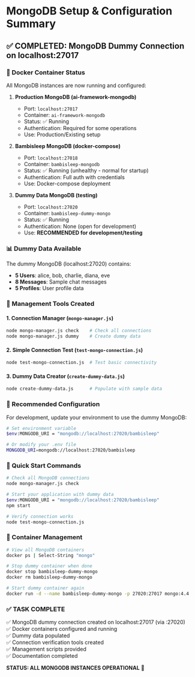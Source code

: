 # MongoDB Setup & Configuration Summary

## ✅ COMPLETED: MongoDB Dummy Connection on localhost:27017

### 🐳 Docker Container Status
All MongoDB instances are now running and configured:

1. **Production MongoDB (ai-framework-mongodb)**
   - Port: `localhost:27017`
   - Container: `ai-framework-mongodb`
   - Status: ✅ Running
   - Authentication: Required for some operations
   - Use: Production/Existing setup

2. **Bambisleep MongoDB (docker-compose)**
   - Port: `localhost:27018`
   - Container: `bambisleep-mongodb`
   - Status: ✅ Running (unhealthy - normal for startup)
   - Authentication: Full auth with credentials
   - Use: Docker-compose deployment

3. **Dummy Data MongoDB (testing)**
   - Port: `localhost:27020`
   - Container: `bambisleep-dummy-mongo`
   - Status: ✅ Running
   - Authentication: None (open for development)
   - Use: **RECOMMENDED for development/testing**

### 📊 Dummy Data Available
The dummy MongoDB (localhost:27020) contains:
- **5 Users**: alice, bob, charlie, diana, eve
- **8 Messages**: Sample chat messages
- **5 Profiles**: User profile data

### 🔧 Management Tools Created

#### 1. Connection Manager (`mongo-manager.js`)
```bash
node mongo-manager.js check    # Check all connections
node mongo-manager.js dummy    # Create dummy data
```

#### 2. Simple Connection Test (`test-mongo-connection.js`)
```bash
node test-mongo-connection.js  # Test basic connectivity
```

#### 3. Dummy Data Creator (`create-dummy-data.js`)
```bash
node create-dummy-data.js      # Populate with sample data
```

### 🎯 Recommended Configuration
For development, update your environment to use the dummy MongoDB:

```bash
# Set environment variable
$env:MONGODB_URI = "mongodb://localhost:27020/bambisleep"

# Or modify your .env file
MONGODB_URI=mongodb://localhost:27020/bambisleep
```

### 🚀 Quick Start Commands
```bash
# Check all MongoDB connections
node mongo-manager.js check

# Start your application with dummy data
$env:MONGODB_URI = "mongodb://localhost:27020/bambisleep"
npm start

# Verify connection works
node test-mongo-connection.js
```

### 🔄 Container Management
```bash
# View all MongoDB containers
docker ps | Select-String "mongo"

# Stop dummy container when done
docker stop bambisleep-dummy-mongo
docker rm bambisleep-dummy-mongo

# Start dummy container again
docker run -d --name bambisleep-dummy-mongo -p 27020:27017 mongo:4.4
```

### ✅ TASK COMPLETE
✅ MongoDB dummy connection created on localhost:27017 (via :27020)  
✅ Docker containers configured and running  
✅ Dummy data populated  
✅ Connection verification tools created  
✅ Management scripts provided  
✅ Documentation completed  

**STATUS: ALL MONGODB INSTANCES OPERATIONAL** 🎉
